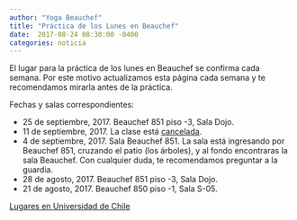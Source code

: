 ```yaml
---
author: "Yoga Beauchef"
title: "Práctica de los Lunes en Beauchef"
date:  2017-08-24 08:30:00 -0400
categories: noticia
---
```


El lugar para la práctica de los lunes en Beauchef se confirma cada semana. Por este motivo actualizamos esta página cada semana y te recomendamos mirarla antes de la práctica.

Fechas y salas correspondientes: 
- 25 de septiembre, 2017. Beauchef 851 piso -3, Sala Dojo.
- 11 de septiembre, 2017. La clase está [cancelada](http://mailchi.mp/0d573e36c014/inscripcin-para-los-talleres-de-yoga-beauchef).
- 4 de septiembre, 2017. Sala Beauchef 851. La sala está ingresando
  por Beauchef 851, cruzando el patio (los árboles), y al fondo
  encontraras la sala Beauchef. Con cualquier duda, te recomendamos
  preguntar a la guardia.
- 28 de agosto, 2017. Beauchef 851 piso -3, Sala Dojo.
- 21 de agosto, 2017. Beauchef 850 piso -1, Sala S-05.

<p class="text-center">
<a class="btn btn-primary btn-lg" href="{{ site.url }}/lugares.html" role="button">Lugares en Universidad de Chile</a>
</p>

